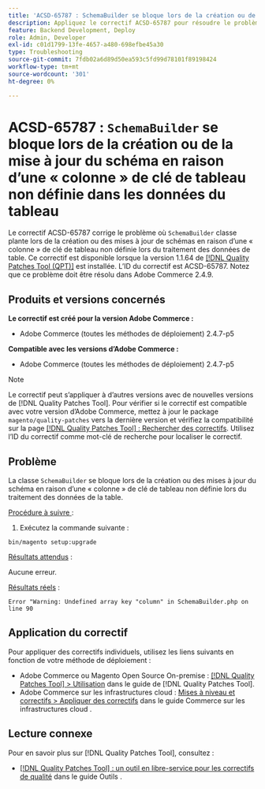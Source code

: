 ```yaml
---
title: 'ACSD-65787 : SchemaBuilder se bloque lors de la création ou de la mise à jour du schéma en raison d’une « colonne » de clé de tableau non définie dans les données du tableau'
description: Appliquez le correctif ACSD-65787 pour résoudre le problème d’Adobe Commerce où la classe SchemaBuilder se bloque lors de la création ou des mises à jour de schémas en raison d’une « colonne » de clé de tableau non définie lors du traitement des données de table.
feature: Backend Development, Deploy
role: Admin, Developer
exl-id: c01d1799-13fe-4657-a480-698efbe45a30
type: Troubleshooting
source-git-commit: 7fdb02a6d89d50ea593c5fd99d78101f89198424
workflow-type: tm+mt
source-wordcount: '301'
ht-degree: 0%

---
```


# ACSD-65787 : `SchemaBuilder` se bloque lors de la création ou de la mise à jour du schéma en raison d’une « colonne » de clé de tableau non définie dans les données du tableau

Le correctif ACSD-65787 corrige le problème où `SchemaBuilder` classe plante lors de la création ou des mises à jour de schémas en raison d’une « colonne » de clé de tableau non définie lors du traitement des données de table. Ce correctif est disponible lorsque la version 1.1.64 de [[!DNL Quality Patches Tool (QPT)]](/help/tools/quality-patches-tool/quality-patches-tool-to-self-serve-quality-patches.md) est installée. L’ID du correctif est ACSD-65787. Notez que ce problème doit être résolu dans Adobe Commerce 2.4.9.

## Produits et versions concernés

**Le correctif est créé pour la version Adobe Commerce :**

* Adobe Commerce (toutes les méthodes de déploiement) 2.4.7-p5

**Compatible avec les versions d’Adobe Commerce :**

* Adobe Commerce (toutes les méthodes de déploiement) 2.4.7-p5

>[!NOTE]
>
>Le correctif peut s’appliquer à d’autres versions avec de nouvelles versions de [!DNL Quality Patches Tool]. Pour vérifier si le correctif est compatible avec votre version d’Adobe Commerce, mettez à jour le package `magento/quality-patches` vers la dernière version et vérifiez la compatibilité sur la page [[!DNL Quality Patches Tool] : Rechercher des correctifs](https://experienceleague.adobe.com/tools/commerce-quality-patches/index.html?lang=fr). Utilisez l’ID du correctif comme mot-clé de recherche pour localiser le correctif.

## Problème

La classe `SchemaBuilder` se bloque lors de la création ou des mises à jour du schéma en raison d’une « colonne » de clé de tableau non définie lors du traitement des données de la table.

<u>Procédure à suivre </u> :

1. Exécutez la commande suivante :

```
bin/magento setup:upgrade
```

<u>Résultats attendus</u> :

Aucune erreur.

<u>Résultats réels</u> :

```
Error "Warning: Undefined array key "column" in SchemaBuilder.php on line 90
```

## Application du correctif

Pour appliquer des correctifs individuels, utilisez les liens suivants en fonction de votre méthode de déploiement :

* Adobe Commerce ou Magento Open Source On-premise : [[!DNL Quality Patches Tool] > Utilisation](/help/tools/quality-patches-tool/usage.md) dans le guide de [!DNL Quality Patches Tool].
* Adobe Commerce sur les infrastructures cloud : [Mises à niveau et correctifs > Appliquer des correctifs](https://experienceleague.adobe.com/docs/commerce-cloud-service/user-guide/develop/upgrade/apply-patches.html?lang=fr) dans le guide Commerce sur les infrastructures cloud .

## Lecture connexe

Pour en savoir plus sur [!DNL Quality Patches Tool], consultez :

* [[!DNL Quality Patches Tool] : un outil en libre-service pour les correctifs de qualité](/help/tools/quality-patches-tool/quality-patches-tool-to-self-serve-quality-patches.md) dans le guide Outils .

